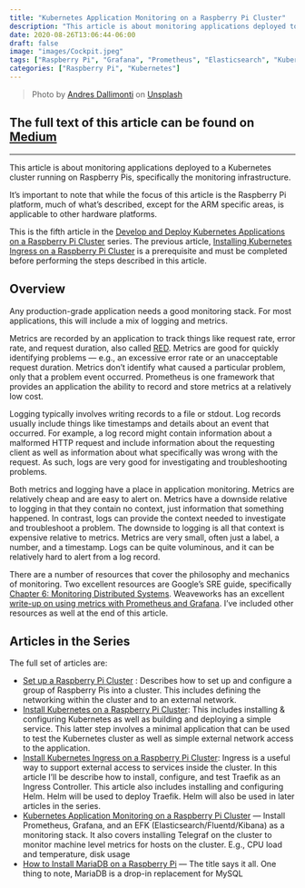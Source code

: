```yaml
---
title: "Kubernetes Application Monitoring on a Raspberry Pi Cluster"
description: "This article is about monitoring applications deployed to a Kubernetes cluster running on Raspberry Pis, specifically the monitoring infrastructure."
date: 2020-08-26T13:06:44-06:00
draft: false
image: "images/Cockpit.jpeg"
tags: ["Raspberry Pi", "Grafana", "Prometheus", "Elasticsearch", "Kubernetes", "Monitoring", "Metrics", "Logging"]
categories: ["Raspberry Pi", "Kubernetes"]
---
```




> Photo by [Andres Dallimonti](https://unsplash.com/@dallimonti?utm_source=unsplash&utm_medium=referral&utm_content=creditCopyText) on [Unsplash](https://unsplash.com/s/photos/sailor?utm_source=unsplash&utm_medium=referral&utm_content=creditCopyText)

## The full text of this article can be found on [Medium](https://medium.com/better-programming/kubernetes-application-monitoring-on-a-raspberry-pi-cluster-fa8f2762b00c?source=friends_link&sk=81553ee8e61a841e43143a8e73c1bb9e)

---

This article is about monitoring applications deployed to a Kubernetes cluster running on Raspberry Pis, specifically the monitoring infrastructure.

It’s important to note that while the focus of this article is the Raspberry Pi platform, much of what’s described, except for the ARM specific areas, is applicable to other hardware platforms.

This is the fifth article in the [Develop and Deploy Kubernetes Applications on a Raspberry Pi Cluster](https://medium.com/better-programming/develop-and-deploy-kubernetes-applications-on-a-raspberry-pi-cluster-fbd4d97a904c?source=friends_link&sk=df18f8cdfc8b90aa25b2b6676346d1ec) series. The previous article, [Installing Kubernetes Ingress on a Raspberry Pi Cluster](https://medium.com/better-programming/install-kubernetes-ingress-on-a-raspberry-pi-cluster-e8d5086c5009?source=friends_link&sk=148c7e4d0c276bad20fa7f2ce902736e) is a prerequisite and must be completed before performing the steps described in this article.

## Overview

Any production-grade application needs a good monitoring stack. For most applications, this will include a mix of logging and metrics.

Metrics are recorded by an application to track things like request rate, error rate, and request duration, also called [RED](https://www.weave.works/blog/the-red-method-key-metrics-for-microservices-architecture/). Metrics are good for quickly identifying problems — e.g., an excessive error rate or an unacceptable request duration. Metrics don’t identify what caused a particular problem, only that a problem event occurred. Prometheus is one framework that provides an application the ability to record and store metrics at a relatively low cost.

Logging typically involves writing records to a file or stdout. Log records usually include things like timestamps and details about an event that occurred. For example, a log record might contain information about a malformed HTTP request and include information about the requesting client as well as information about what specifically was wrong with the request. As such, logs are very good for investigating and troubleshooting problems.

Both metrics and logging have a place in application monitoring. Metrics are relatively cheap and are easy to alert on. Metrics have a downside relative to logging in that they contain no context, just information that something happened. In contrast, logs can provide the context needed to investigate and troubleshoot a problem. The downside to logging is all that context is expensive relative to metrics. Metrics are very small, often just a label, a number, and a timestamp. Logs can be quite voluminous, and it can be relatively hard to alert from a log record.

There are a number of resources that cover the philosophy and mechanics of monitoring. Two excellent resources are Google’s SRE guide, specifically [Chapter 6: Monitoring Distributed Systems](https://landing.google.com/sre/sre-book/chapters/monitoring-distributed-systems/). Weaveworks has an excellent [write-up on using metrics with Prometheus and Grafana](https://www.weave.works/docs/cloud/latest/tasks/monitor/best-instrumenting/). I’ve included other resources as well at the end of this article.

## Articles in the Series

The full set of articles are:

* [Set up a Raspberry Pi Cluster](https://medium.com/better-programming/setup-a-raspberry-pi-cluster-ff484a1c6be9) : Describes how to set up and configure a group of Raspberry Pis into a cluster. This includes defining the networking within the cluster and to an external network.
* [Install Kubernetes on a Raspberry Pi Cluster](https://medium.com/better-programming/install-kubernetes-on-a-raspberry-pi-cluster-49ad9a762d08): This includes installing & configuring Kubernetes as well as building and deploying a simple service. This latter step involves a minimal application that can be used to test the Kubernetes cluster as well as simple external network access to the application.
* [Install Kubernetes Ingress on a Raspberry Pi Cluster](https://medium.com/@RichYoungkin/install-kubernetes-ingress-on-a-raspberry-pi-cluster-e8d5086c5009): Ingress is a useful way to support external access to services inside the cluster. In this article I’ll be describe how to install, configure, and test Traefik as an Ingress Controller. This article also includes installing and configuring Helm. Helm will be used to deploy Traefik. Helm will also be used in later articles in the series.
* [Kubernetes Application Monitoring on a Raspberry Pi Cluster](https://medium.com/better-programming/kubernetes-application-monitoring-on-a-raspberry-pi-cluster-fa8f2762b00c) — Install Prometheus, Grafana, and an EFK (Elasticsearch/Fluentd/Kibana) as a monitoring stack. It also covers installing Telegraf on the cluster to monitor machine level metrics for hosts on the cluster. E.g., CPU load and temperature, disk usage
* [How to Install MariaDB on a Raspberry Pi](https://medium.com/better-programming/how-to-install-mysql-on-a-raspberry-pi-ad3f69b4a094) — The title says it all. One thing to note, MariaDB is a drop-in replacement for MySQL